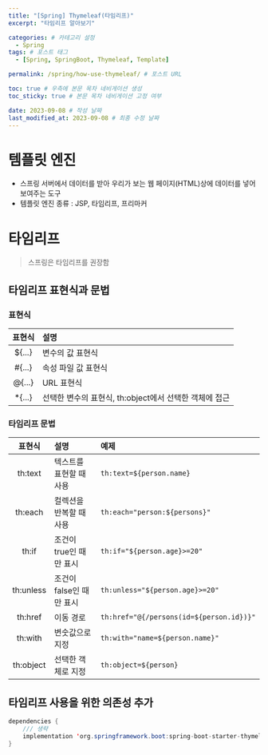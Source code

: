 ```yaml
---
title: "[Spring] Thymeleaf(타임리프)"
excerpt: "타임리프 알아보기"

categories: # 카테고리 설정
  - Spring
tags: # 포스트 태그
  - [Spring, SpringBoot, Thymeleaf, Template]

permalink: /spring/how-use-thymeleaf/ # 포스트 URL

toc: true # 우측에 본문 목차 네비게이션 생성
toc_sticky: true # 본문 목차 네비게이션 고정 여부

date: 2023-09-08 # 작성 날짜
last_modified_at: 2023-09-08 # 최종 수정 날짜
---
```


# 템플릿 엔진
- 스프링 서버에서 데이터를 받아 우리가 보는 웹 페이지(HTML)상에 데이터를 넣어 보여주는 도구
- 템플릿 엔진 종류 : JSP, 타임리프, 프리마커

# 타임리프
> 스프링은 타임리프를 권장함  

## 타임리프 표현식과 문법
### 표현식  
|표현식|설명
|:---:|:---|
|${...}|변수의 값 표현식
|#{...}|속성 파일 값 표현식
|@{...}|URL 표현식
|*{...}|선택한 변수의 표현식, th:object에서 선택한 객체에 접근

### 타임리프 문법  
|표현식|설명|예제
|:---:|:---|:---
|th:text|텍스트를 표현할 때 사용|`th:text=${person.name}`
|th:each|컬렉션을 반복할 때 사용|`th:each="person:${persons}"`
|th:if|조건이 true인 때만 표시|`th:if="${person.age}>=20"`
|th:unless|조건이 false인 때만 표시|`th:unless="${person.age}>=20"`
|th:href|이동 경로|`th:href="@{/persons(id=${person.id})}"`
|th:with|변숫값으로 지정|`th:with="name=${person.name}"`
|th:object|선택한 객체로 지정|`th:object=${person}`

## 타임리프 사용을 위한 의존성 추가
```java
dependencies {
    /// 생략
    implementation 'org.springframework.boot:spring-boot-starter-thymeleaf'
}
```